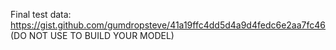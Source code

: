 Final test data: https://gist.github.com/gumdropsteve/41a19ffc4dd5d4a9d4fedc6e2aa7fc46 (DO NOT USE TO BUILD YOUR MODEL)
